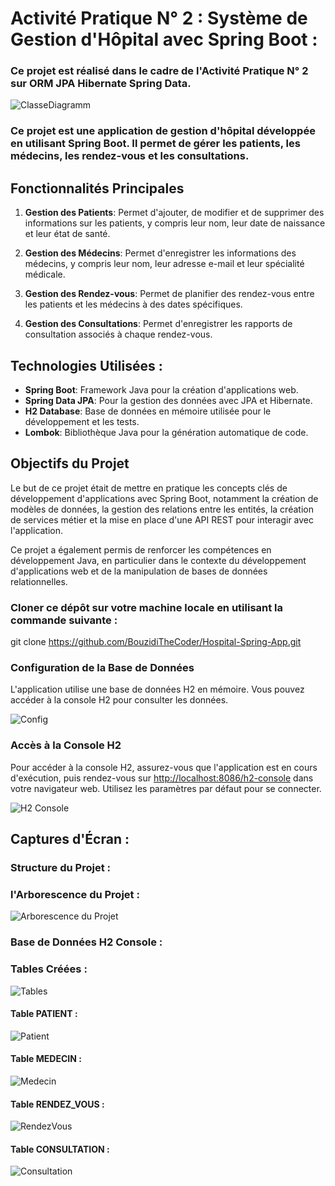 # Activité Pratique N° 2 : Système de Gestion d'Hôpital avec Spring Boot :

### Ce projet est réalisé dans le cadre de l'Activité Pratique N° 2 sur ORM JPA Hibernate Spring Data.

![ClasseDiagramm](https://github.com/BouzidiTheCoder/Hospital-Spring-App/assets/134173504/7cffd612-7ddb-45db-84e8-07166dcdf485)


### Ce projet est une application de gestion d'hôpital développée en utilisant Spring Boot. Il permet de gérer les patients, les médecins, les rendez-vous et les consultations.

## Fonctionnalités Principales

1. **Gestion des Patients**: Permet d'ajouter, de modifier et de supprimer des informations sur les patients, y compris leur nom, leur date de naissance et leur état de santé.

2. **Gestion des Médecins**: Permet d'enregistrer les informations des médecins, y compris leur nom, leur adresse e-mail et leur spécialité médicale.

3. **Gestion des Rendez-vous**: Permet de planifier des rendez-vous entre les patients et les médecins à des dates spécifiques.

4. **Gestion des Consultations**: Permet d'enregistrer les rapports de consultation associés à chaque rendez-vous.

## Technologies Utilisées :

- **Spring Boot**: Framework Java pour la création d'applications web.
- **Spring Data JPA**: Pour la gestion des données avec JPA et Hibernate.
- **H2 Database**: Base de données en mémoire utilisée pour le développement et les tests.
- **Lombok**: Bibliothèque Java pour la génération automatique de code.

## Objectifs du Projet

Le but de ce projet était de mettre en pratique les concepts clés de développement d'applications avec Spring Boot, notamment la création de modèles de données, la gestion des relations entre les entités, la création de services métier et la mise en place d'une API REST pour interagir avec l'application.

Ce projet a également permis de renforcer les compétences en développement Java, en particulier dans le contexte du développement d'applications web et de la manipulation de bases de données relationnelles.

### Cloner ce dépôt sur votre machine locale en utilisant la commande suivante :

git clone https://github.com/BouzidiTheCoder/Hospital-Spring-App.git

### Configuration de la Base de Données

L'application utilise une base de données H2 en mémoire. Vous pouvez accéder à la console H2 pour consulter les données.

![Config](https://github.com/BouzidiTheCoder/Spring-Simple-Hospital-App/assets/134173504/01639786-ab93-41fa-b1b5-f13f4774f0c8)

### Accès à la Console H2

Pour accéder à la console H2, assurez-vous que l'application est en cours d'exécution, puis rendez-vous sur [http://localhost:8086/h2-console](http://localhost:8086/h2-console) dans votre navigateur web.
Utilisez les paramètres par défaut pour se connecter.

![H2 Console](https://github.com/BouzidiTheCoder/Hospital-Spring-App/assets/134173504/d26bd28b-9b10-4fa6-b381-bfd7e961ec6e)

## Captures d'Écran :

### Structure du Projet :
### l'Arborescence du Projet :

![Arborescence du Projet](https://github.com/BouzidiTheCoder/Hospital-Spring-App/assets/134173504/eedc8fe6-a48b-44a8-b5e7-ff7de0aa5cfd)

### Base de Données H2 Console :
### Tables Créées :
![Tables](https://github.com/BouzidiTheCoder/Hospital-Spring-App/assets/134173504/e2c6f894-3b9d-44a6-8b5a-4cd2b0e0f728)

#### Table PATIENT :

![Patient](https://github.com/BouzidiTheCoder/Hospital-Spring-App/assets/134173504/09339424-f332-4fe0-8eb7-e482393f846b)

#### Table MEDECIN :

![Medecin](https://github.com/BouzidiTheCoder/Hospital-Spring-App/assets/134173504/47c9d5cf-828c-4a97-833b-6694c6db34b3)

#### Table RENDEZ_VOUS :

![RendezVous](https://github.com/BouzidiTheCoder/Hospital-Spring-App/assets/134173504/900aaff0-8cb6-4008-8919-e18672422eda)

#### Table CONSULTATION :

![Consultation](https://github.com/BouzidiTheCoder/Hospital-Spring-App/assets/134173504/dced16af-9171-4937-b6ed-54f769fc18e9)

